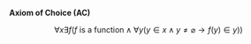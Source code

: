 **Axiom of Choice (AC)**

$$\forall x \exists f (f \text{ is a function} \wedge \forall y (y \in x \wedge y \neq \varnothing \longrightarrow f (y) \in y))$$